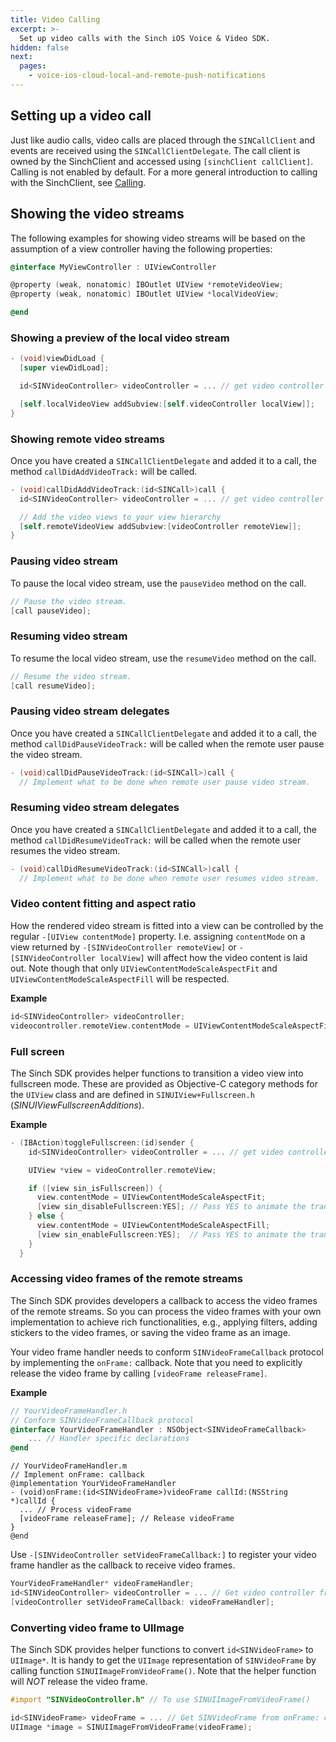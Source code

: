 ```yaml
---
title: Video Calling
excerpt: >-
  Set up video calls with the Sinch iOS Voice & Video SDK.
hidden: false
next:
  pages:
    - voice-ios-cloud-local-and-remote-push-notifications
---
```


## Setting up a video call

Just like audio calls, video calls are placed through the `SINCallClient` and events are received using the `SINCallClientDelegate`. The call client is owned by the SinchClient and accessed using `[sinchClient callClient]`. Calling is not enabled by default.
For a more general introduction to calling with the SinchClient, see [Calling](doc:voice-ios-cloud-calling).

## Showing the video streams

The following examples for showing video streams will be based on the assumption of a view controller having the following properties:

```objectivec
@interface MyViewController : UIViewController

@property (weak, nonatomic) IBOutlet UIView *remoteVideoView;
@property (weak, nonatomic) IBOutlet UIView *localVideoView;

@end
```

### Showing a preview of the local video stream

```objectivec
- (void)viewDidLoad {
  [super viewDidLoad];

  id<SINVideoController> videoController = ... // get video controller from SINClient.

  [self.localVideoView addSubview:[self.videoController localView]];
}
```

### Showing remote video streams

Once you have created a `SINCallClientDelegate` and added it to a call, the method `callDidAddVideoTrack:` will be called.

```objectivec
- (void)callDidAddVideoTrack:(id<SINCall>)call {
  id<SINVideoController> videoController = ... // get video controller from SINClient.

  // Add the video views to your view hierarchy
  [self.remoteVideoView addSubview:[videoController remoteView]];
}
```

### Pausing video stream

To pause the local video stream, use the `pauseVideo` method on the call.

```objectivec
// Pause the video stream.
[call pauseVideo];
```

### Resuming video stream

To resume the local video stream, use the `resumeVideo` method on the call.

```objectivec
// Resume the video stream.
[call resumeVideo];
```

### Pausing video stream delegates

Once you have created a `SINCallClientDelegate` and added it to a call, the method `callDidPauseVideoTrack:` will be called when the remote user pause the video stream.

```objectivec
- (void)callDidPauseVideoTrack:(id<SINCall>)call {
  // Implement what to be done when remote user pause video stream.
```

### Resuming video stream delegates

Once you have created a `SINCallClientDelegate` and added it to a call, the method `callDidResumeVideoTrack:` will be called when the remote user resumes the video stream.

```objectivec
- (void)callDidResumeVideoTrack:(id<SINCall>)call {
  // Implement what to be done when remote user resumes video stream.
```

### Video content fitting and aspect ratio

How the rendered video stream is fitted into a view can be controlled by the regular `-[UIView contentMode]` property. I.e. assigning `contentMode` on a view returned by `-[SINVideoController remoteView]` or `-[SINVideoController localView]` will affect how the video content is laid out. Note though that only `UIViewContentModeScaleAspectFit` and `UIViewContentModeScaleAspectFill` will be respected.

**Example**

```objectivec
id<SINVideoController> videoController;
videocontroller.remoteView.contentMode = UIViewContentModeScaleAspectFill;
```

### Full screen

The Sinch SDK provides helper functions to transition a video view into fullscreen mode. These are provided as Objective-C category methods for the `UIView` class and are defined in `SINUIView+Fullscreen.h` (_SINUIViewFullscreenAdditions_).

**Example**

```objectivec
- (IBAction)toggleFullscreen:(id)sender {
    id<SINVideoController> videoController = ... // get video controller from SINClient.

    UIView *view = videoController.remoteView;

    if ([view sin_isFullscreen]) {
      view.contentMode = UIViewContentModeScaleAspectFit;
      [view sin_disableFullscreen:YES]; // Pass YES to animate the transition
    } else {
      view.contentMode = UIViewContentModeScaleAspectFill;
      [view sin_enableFullscreen:YES];  // Pass YES to animate the transition
    }
  }
```

### Accessing video frames of the remote streams

The Sinch SDK provides developers a callback to access the video frames of the remote streams. So you can process the video frames with your own implementation to achieve rich functionalities, e.g., applying filters, adding stickers to the video frames, or saving the video frame as an image.

Your video frame handler needs to conform `SINVideoFrameCallback` protocol by implementing the `onFrame:` callback. Note that you need to explicitly release the video frame by calling `[videoFrame releaseFrame]`.

**Example**

```objectivec
// YourVideoFrameHandler.h
// Conform SINVideoFrameCallback protocol
@interface YourVideoFrameHandler : NSObject<SINVideoFrameCallback>
    ... // Handler specific declarations
@end
```

```sourceCode objectivec
// YourVideoFrameHandler.m
// Implement onFrame: callback
@implementation YourVideoFrameHandler
- (void)onFrame:(id<SINVideoFrame>)videoFrame callId:(NSString *)callId {
  ... // Process videoFrame
  [videoFrame releaseFrame]; // Release videoFrame
}
@end
```

Use `-[SINVideoController setVideoFrameCallback:]` to register your video frame handler as the callback to receive video frames.

```objectivec
YourVideoFrameHandler* videoFrameHandler;
id<SINVideoController> videoController = ... // Get video controller from SINClient.
[videoController setVideoFrameCallback: videoFrameHandler];
```

### Converting video frame to UIImage

The Sinch SDK provides helper functions to convert `id<SINVideoFrame>` to `UIImage*`. It is handy to get the `UIImage` representation of `SINVideoFrame` by calling function `SINUIImageFromVideoFrame()`. Note that the helper function will _NOT_ release the video frame.

```objectivec
#import "SINVideoController.h" // To use SINUIImageFromVideoFrame()

id<SINVideoFrame> videoFrame = ... // Get SINVideoFrame from onFrame: callback
UIImage *image = SINUIImageFromVideoFrame(videoFrame);
```
